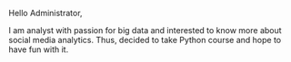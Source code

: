 Hello Administrator,

I am analyst with passion for big data and interested to know more about social media analytics. Thus, decided to take Python course and hope to have fun with it.
